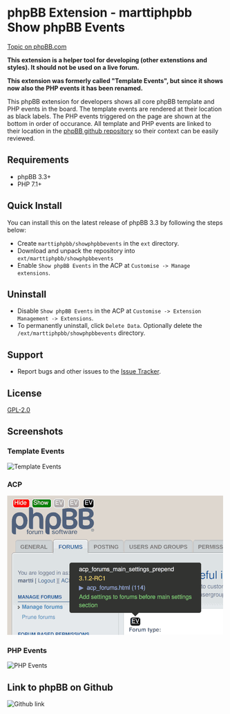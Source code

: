 # phpBB Extension - marttiphpbb Show phpBB Events

[Topic on phpBB.com](https://www.phpbb.com/community/viewtopic.php?f=456&t=2470356)

**This extension is a helper tool for developing (other extenstions and styles). It should not be used on a live forum.**

**This extension was formerly called "Template Events", but since it shows now also the PHP events it has been renamed.**

This phpBB extension for developers shows all core phpBB template and PHP events in the board. The template events are rendered at their location as black labels. The PHP events triggered on the page are shown at the bottom in order of occurance. All template and PHP events are linked to their location in the [phpBB github repository](https://github.com/phpbb/phpbb) so their context can be easily reviewed.

## Requirements

* phpBB 3.3+
* PHP 7.1+

## Quick Install

You can install this on the latest release of phpBB 3.3 by following the steps below:

* Create `marttiphpbb/showphpbbevents` in the `ext` directory.
* Download and unpack the repository into `ext/marttiphpbb/showphpbbevents`
* Enable `Show phpBB Events` in the ACP at `Customise -> Manage extensions`.

## Uninstall

* Disable `Show phpBB Events` in the ACP at `Customise -> Extension Management -> Extensions`.
* To permanently uninstall, click `Delete Data`. Optionally delete the `/ext/marttiphpbb/showphpbbevents` directory.

## Support

* Report bugs and other issues to the [Issue Tracker](https://github.com/marttiphpbb/phpbb-ext-showphpbbevents/issues).

## License

[GPL-2.0](license.txt)

## Screenshots

### Template Events

![Template Events](/doc/template_events.png)

### ACP

![ACP](/doc/acp.png)

### PHP Events

![PHP Events](/doc/php_events.png)

## Link to phpBB on Github

![Github link](/doc/code.png)
